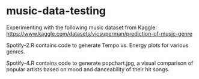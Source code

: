 # music-data-testing
Experimenting with the following music dataset from Kaggle:
https://www.kaggle.com/datasets/vicsuperman/prediction-of-music-genre

Spotify-2.R contains code to generate Tempo vs. Energy plots for various genres.

Spotify-4.R contains code to generate popchart.jpg, a visual comparison of popular artists based on mood and danceability of their hit songs.
